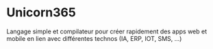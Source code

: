 # Unicorn365
Langage simple et compilateur pour créer rapidement des apps web et mobile en lien avec différentes technos (IA, ERP, IOT, SMS, ...)
